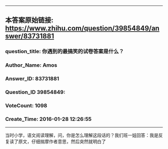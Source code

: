 ----------------------------------------
## 本答案原始链接: https://www.zhihu.com/question/39854849/answer/83731881
### question_title: 你遇到的最搞笑的试卷答案是什么？
### Author_Name: Amos
### Answer_ID: 83731881
### Question_ID 39854849: 
### VoteCount: 1098
### Create_Time: 2016-01-28 12:26:55
----------------------------------------
当时小学，语文阅读理解，问，你是怎么理解这段话的？我们班一娃回答：我是反复读了原文，仔细揣摩作者意思，然后突然就明白了

